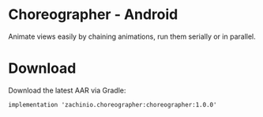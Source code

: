 # Choreographer - Android
Animate views easily by chaining animations, run them serially or in parallel.

# Download
Download the latest AAR via Gradle:
```
implementation 'zachinio.choreographer:choreographer:1.0.0'
```

